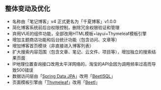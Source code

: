 ## 整体变动及优化
+ 名称由「笔记博客」v4 正式更名为「千夏博客」v1.0.0
+ 简化博客系统前后台权限控制，删除冗余权限验证和管理
+ 弃用VUE的组件功能，全部改用HTML模板+layui+Thymeleaf模板引擎
+ 增加主题商店功能和后台统计功能（包含访问、文章等）
+ 增加博客首页模块（非直接进入博客列表）
+ 扩大搜索内容范围（包含文章、笔记、云文件、项目等），增加独立的搜索结果页面
+ IP地理位置查询接口改用太平洋网络的，淘宝的API会因为调用频率过高而导致500错误
+ 数据访问层由「[Spring Data JPA](https://spring.io/projects/spring-data-jpa)」改用「[BeetlSQL](http://ibeetl.com/guide/#beetlsql)」
+ 页面模板引擎由「[Thymeleaf](https://www.thymeleaf.org)」改用「[Beetl](http://ibeetl.com/guide/#beetl)」